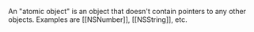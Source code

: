 An "atomic object" is an object that doesn't contain pointers to any other objects.  Examples are [[NSNumber]], [[NSString]], etc.